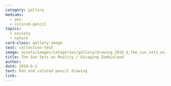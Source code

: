 ```yaml
---
category: gallery
mediums:
  - pen
  - colored-pencil
topics:
  - society
  - nature
card-class: gallery-image
text: collection-test
image: assets/images/categories/gallery/drawing_2016_6_the_sun_sets_on_reality_escaping_zombieland.png
title: The Sun Sets on Reality / Escaping Zombieland
author:
date: 2016-6-1
text: Pen and colored pencil drawing
link:
---
```

